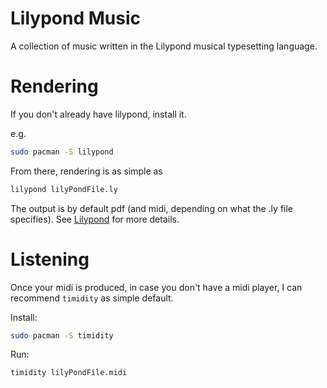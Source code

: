 # Lilypond Music

A collection of music written in the Lilypond musical typesetting language.

# Rendering
If you don't already have lilypond, install it.

e.g.
```sh
sudo pacman -S lilypond
```

From there, rendering is as simple as
```sh
lilypond lilyPondFile.ly
```

The output is by default pdf (and midi, depending on what the .ly file specifies).
See [Lilypond](https://lilypond.org/) for more details.

# Listening
Once your midi is produced, in case you don't have a midi player,
I can recommend `timidity` as simple default.

Install:
```sh
sudo pacman -S timidity
```

Run:
```sh
timidity lilyPondFile.midi
```
